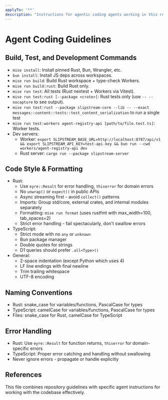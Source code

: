 ```yaml
---
applyTo: '**'
description: "Instructions for agentic coding agents working in this repository"
---
```


# Agent Coding Guidelines

## Build, Test, and Development Commands
- `mise install`: Install pinned Rust, Bun, Wrangler, etc.
- `bun install`: Install JS deps across workspaces.
- `mise run build`: Build Rust workspace + type-check Workers.
- `mise run build:rust`: Build Rust only.
- `mise run test`: All tests (Rust nextest + Workers via Vitest).
- `mise run test:rust [--package <crate>]`: Rust tests only (use `-- --nocapture` to see output).
- `mise run test:rust --package slipstream-core --lib -- --exact messages::content::tests::test_content_serialization` to run a single test
- `mise run test:workers agent-registry-api [path/to/file.test.ts]`: Worker tests.
- Dev servers:
  - Worker: `export SLIPSTREAM_BASE_URL=http://localhost:8787/api/v1 && export SLIPSTREAM_API_KEY=test-api-key && bun run --cwd workers/agent-registry-api dev`
  - Rust server: `cargo run --package slipstream-server`

## Code Style & Formatting
- Rust:
  - Use `eyre::Result` for error handling, `thiserror` for domain errors
  - No `unwrap()` or `expect()` in public APIs
  - Async streaming first - avoid `collect()` patterns
  - Imports: Group std/core, external crates, and internal modules separately
  - Formatting: `mise run format` (uses rustfmt with max_width=100, tab_spaces=2)
  - Strict error handling - fail spectacularly, don't swallow errors
- TypeScript:
  - Strict mode with no `any` or `unknown`
  - Bun package manager
  - Double quotes for strings
  - D1 queries should prefer `.all<Type>()`
- General:
  - 2-space indentation (except Python which uses 4)
  - LF line endings with final newline
  - Trim trailing whitespace
  - UTF-8 encoding

## Naming Conventions
- Rust: snake_case for variables/functions, PascalCase for types
- TypeScript: camelCase for variables/functions, PascalCase for types
- Files: snake_case for Rust, camelCase for TypeScript

## Error Handling
- Rust: Use `eyre::Result` for function returns, `thiserror` for domain-specific errors
- TypeScript: Proper error catching and handling without swallowing
- Never ignore errors - propagate or handle explicitly

## References
This file combines repository guidelines with specific agent instructions for working with the codebase effectively.
